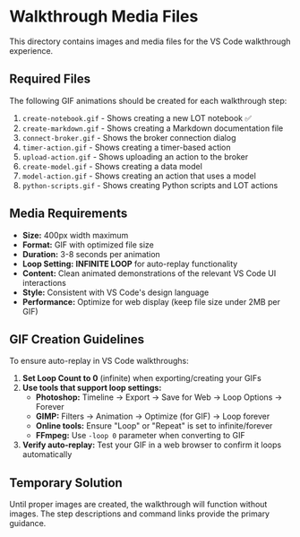 # Walkthrough Media Files

This directory contains images and media files for the VS Code walkthrough experience.

## Required Files

The following GIF animations should be created for each walkthrough step:

1. `create-notebook.gif` - Shows creating a new LOT notebook ✅
2. `create-markdown.gif` - Shows creating a Markdown documentation file  
3. `connect-broker.gif` - Shows the broker connection dialog
4. `timer-action.gif` - Shows creating a timer-based action
5. `upload-action.gif` - Shows uploading an action to the broker
6. `create-model.gif` - Shows creating a data model
7. `model-action.gif` - Shows creating an action that uses a model
8. `python-scripts.gif` - Shows creating Python scripts and LOT actions

## Media Requirements

- **Size:** 400px width maximum
- **Format:** GIF with optimized file size
- **Duration:** 3-8 seconds per animation
- **Loop Setting:** **INFINITE LOOP** for auto-replay functionality
- **Content:** Clean animated demonstrations of the relevant VS Code UI interactions
- **Style:** Consistent with VS Code's design language
- **Performance:** Optimize for web display (keep file size under 2MB per GIF)

## GIF Creation Guidelines

To ensure auto-replay in VS Code walkthroughs:

1. **Set Loop Count to 0** (infinite) when exporting/creating your GIFs
2. **Use tools that support loop settings:**
   - **Photoshop:** Timeline → Export → Save for Web → Loop Options → Forever
   - **GIMP:** Filters → Animation → Optimize (for GIF) → Loop forever
   - **Online tools:** Ensure "Loop" or "Repeat" is set to infinite/forever
   - **FFmpeg:** Use `-loop 0` parameter when converting to GIF
3. **Verify auto-replay:** Test your GIF in a web browser to confirm it loops automatically

## Temporary Solution

Until proper images are created, the walkthrough will function without images. The step descriptions and command links provide the primary guidance.